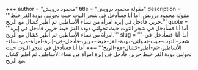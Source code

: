 +++
author = "محمود درويش"
title = "مقولة محمود درويش"
description = '''مقولة محمود درويش: أما أنا فسأدخل في شجر التوت حيث تحولني دودة القز خيط حرير، فأدخل في إبرة امرأة من نساء الأساطير، ثم أطير كشال مع الريح.'''
quote = '''أما أنا فسأدخل في شجر التوت حيث تحولني دودة القز خيط حرير، فأدخل في إبرة امرأة من نساء الأساطير، ثم أطير كشال مع الريح.'''
slug = '''أما-أنا-فسأدخل-في-شجر-التوت-حيث-تحولني-دودة-القز-خيط-حرير،-فأدخل-في-إبرة-امرأة-من-نساء-الأساطير،-ثم-أطير-كشال-مع-الريح'''
+++
أما أنا فسأدخل في شجر التوت حيث تحولني دودة القز خيط حرير، فأدخل في إبرة امرأة من نساء الأساطير، ثم أطير كشال مع الريح.
